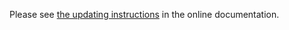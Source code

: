 Please see [the updating instructions](https://doc.otobo.io/manual/installation/10.0/en/content/updating.html)
in the online documentation.
